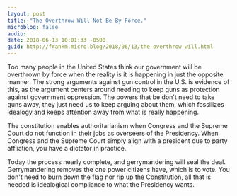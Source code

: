 ```yaml
---
layout: post
title: "The Overthrow Will Not Be By Force."
microblog: false
audio: 
date: 2018-06-13 10:01:33 -0500
guid: http://frankm.micro.blog/2018/06/13/the-overthrow-will.html
---
```

Too many people in the United States think our government will be overthrown by force when the reality is it is happening in just the opposite manner. The strong arguments against gun control in the U.S. is evidence of this, as the argument centers around needing to keep guns as protection against government oppression. The powers that be don't need to take guns away, they just need us to keep arguing about them, which fossilizes idealogy and keeps attention away from what is really happening.

The constitution enables authoritarianism when Congress and the Supreme Court do not function in their jobs as overseers of the Presidency. When Congress and the Supreme Court simply align with a president due to party affliation, you have a dictator in practice. 

Today the process nearly complete, and gerrymandering will seal the deal. Gerrymandering removes the one power citizens have, which is to vote. You don't need to burn down the flag nor rip up the Constitution, all that is needed is idealogical compliance to what the Presidency wants. 
